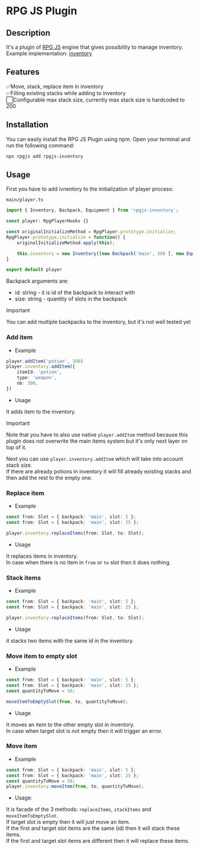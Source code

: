 # RPG JS Plugin
    
## Description
It's a plugin of [RPG JS](https://rpgjs.dev/) engine that gives possibility to manage inventory.
Example implementation: [inventory](https://github.com/dominx99/rpgjs-plugins/blob/master/examples/inventory)
       
## Features
✅Move, stack, replace item in inventory\
✅Filling existing stacks while adding to inventory\
⬜Configurable max stack size, currently max stack size is hardcoded to 200

## Installation
    
You can easily install the RPG JS Plugin using npm. Open your terminal and run the following command:

```bash
npx rpgjs add rpgjs-inventory
```

## Usage

First you have to add ivnentory to the initialization of player process:

`main/player.ts`
```ts
import { Inventory, Backpack, Equipment } from 'rpgjs-inventory';

const player: RpgPlayerHooks {}

const originalInitializeMethod = RpgPlayer.prototype.initialize;
RpgPlayer.prototype.initialize = function() {
    originalInitializeMethod.apply(this);

    this.inventory = new Inventory([new Backpack('main', 30) ], new Equipment());
}

export default player
```

Backpack arguments are:
- id: string - it is id of the backpack to interact with
- size: string - quantity of slots in the backpack

> [!IMPORTANT]
> You can add multiple backpacks to the inventory, but it's not well tested yet

### Add item

- Example

```ts
player.addItem('potion', 300)
player.inventory.addItem({
    itemId: 'potion',
    type: 'weapon',
    nb: 300,
})
```

- Usage

It adds item to the inventory.

> [!IMPORTANT]
> Note that you have to also use native `player.addItem` method because this plugin does not overwrite the main items system but it's only next layer on top of it.

Next you can use `player.inventory.addItem` which will take into account stack size.\
If there are already potions in inventory it will fill already existing stacks and then add the rest to the empty one.

### Replace item

- Example

```ts
const from: Slot = { backpack: 'main', slot: 5 };
const from: Slot = { backpack: 'main', slot: 25 };

player.inventory.replaceItems(from: Slot, to: Slot);
```

- Usage

It replaces items in inventory.\
In case when there is no item in `from` or `to` slot then it does nothing.

### Stack items

- Example

```ts
const from: Slot = { backpack: 'main', slot: 5 };
const from: Slot = { backpack: 'main', slot: 25 };

player.inventory.replaceItems(from: Slot, to: Slot);
```

- Usage

it stacks two items with the same id in the inventory.

### Move item to empty slot

- Example

```ts
const from: Slot = { backpack: 'main', slot: 5 };
const from: Slot = { backpack: 'main', slot: 25 };
const quantityToMove = 50;

moveItemToEmptySlot(from, to, quantityToMove);
```

- Usage

It moves an item to the other empty slot in inventory.\
In case when target slot is not empty then it will trigger an error.

### Move item

- Example

```ts
const from: Slot = { backpack: 'main', slot: 5 };
const from: Slot = { backpack: 'main', slot: 25 };
const quantityToMove = 50;
player.inventory.moveItem(from, to, quantityToMove);
```

- Usage:

It is facade of the 3 methods: `replaceItems`, `stackItems` and `moveItemToEmptySlot`.\
If target slot is empty then it will just move an item.\
If the first and target slot items are the same (id) then it will stack these items.\
If the first and target slot items are different then it will replace these items.
